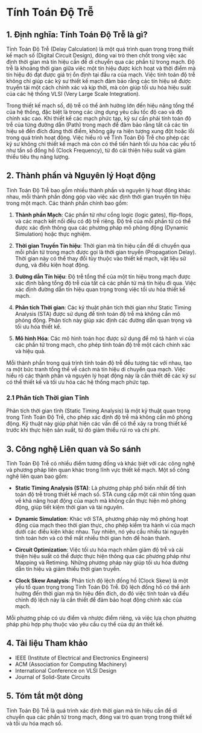 # Tính Toán Độ Trễ

## 1. Định nghĩa: Tính Toán Độ Trễ là gì?
Tính Toán Độ Trễ (Delay Calculation) là một quá trình quan trọng trong thiết kế mạch số (Digital Circuit Design), đóng vai trò then chốt trong việc xác định thời gian mà tín hiệu cần để di chuyển qua các phần tử trong mạch. Độ trễ là khoảng thời gian giữa việc một tín hiệu được kích hoạt và thời điểm mà tín hiệu đó đạt được giá trị ổn định tại đầu ra của mạch. Việc tính toán độ trễ không chỉ giúp các kỹ sư thiết kế mạch đảm bảo rằng các tín hiệu sẽ được truyền tải một cách chính xác và kịp thời, mà còn giúp tối ưu hóa hiệu suất của các hệ thống VLSI (Very Large Scale Integration).

Trong thiết kế mạch số, độ trễ có thể ảnh hưởng lớn đến hiệu năng tổng thể của hệ thống, đặc biệt là trong các ứng dụng yêu cầu tốc độ cao và độ chính xác cao. Khi thiết kế các mạch phức tạp, kỹ sư cần phải tính toán độ trễ của từng đường dẫn (Path) trong mạch để đảm bảo rằng tất cả các tín hiệu sẽ đến đích đúng thời điểm, không gây ra hiện tượng xung đột hoặc lỗi trong quá trình hoạt động. Việc hiểu rõ về Tính Toán Độ Trễ cho phép các kỹ sư không chỉ thiết kế mạch mà còn có thể tiến hành tối ưu hóa các yếu tố như tần số đồng hồ (Clock Frequency), từ đó cải thiện hiệu suất và giảm thiểu tiêu thụ năng lượng.

## 2. Thành phần và Nguyên lý Hoạt động
Tính Toán Độ Trễ bao gồm nhiều thành phần và nguyên lý hoạt động khác nhau, mỗi thành phần đóng góp vào việc xác định thời gian truyền tín hiệu trong một mạch. Các thành phần chính bao gồm:

1. **Thành phần Mạch**: Các phần tử như cổng logic (logic gates), flip-flops, và các mạch kết nối đều có độ trễ riêng. Độ trễ của mỗi phần tử có thể được xác định thông qua các phương pháp mô phỏng động (Dynamic Simulation) hoặc thực nghiệm.

2. **Thời gian Truyền Tín hiệu**: Thời gian mà tín hiệu cần để di chuyển qua mỗi phần tử trong mạch được gọi là thời gian truyền (Propagation Delay). Thời gian này có thể thay đổi tùy thuộc vào thiết kế mạch, vật liệu sử dụng, và điều kiện hoạt động.

3. **Đường dẫn Tín hiệu**: Độ trễ tổng thể của một tín hiệu trong mạch được xác định bằng tổng độ trễ của tất cả các phần tử mà tín hiệu đi qua. Việc xác định đường dẫn tín hiệu quan trọng trong việc tối ưu hóa thiết kế mạch.

4. **Phân tích Thời gian**: Các kỹ thuật phân tích thời gian như Static Timing Analysis (STA) được sử dụng để tính toán độ trễ mà không cần mô phỏng động. Phân tích này giúp xác định các đường dẫn quan trọng và tối ưu hóa thiết kế.

5. **Mô hình Hóa**: Các mô hình toán học được sử dụng để mô tả hành vi của các phần tử trong mạch, cho phép tính toán độ trễ một cách chính xác và hiệu quả.

Mỗi thành phần trong quá trình tính toán độ trễ đều tương tác với nhau, tạo ra một bức tranh tổng thể về cách mà tín hiệu di chuyển qua mạch. Việc hiểu rõ các thành phần và nguyên lý hoạt động này là cần thiết để các kỹ sư có thể thiết kế và tối ưu hóa các hệ thống mạch phức tạp.

### 2.1 Phân tích Thời gian Tĩnh
Phân tích thời gian tĩnh (Static Timing Analysis) là một kỹ thuật quan trọng trong Tính Toán Độ Trễ, cho phép xác định độ trễ mà không cần mô phỏng động. Kỹ thuật này giúp phát hiện các vấn đề có thể xảy ra trong thiết kế trước khi thực hiện sản xuất, từ đó giảm thiểu rủi ro và chi phí.

## 3. Công nghệ Liên quan và So sánh
Tính Toán Độ Trễ có nhiều điểm tương đồng và khác biệt với các công nghệ và phương pháp liên quan khác trong lĩnh vực thiết kế mạch. Một số công nghệ liên quan bao gồm:

- **Static Timing Analysis (STA)**: Là phương pháp phổ biến nhất để tính toán độ trễ trong thiết kế mạch số. STA cung cấp một cái nhìn tổng quan về khả năng hoạt động của mạch mà không cần thực hiện mô phỏng động, giúp tiết kiệm thời gian và tài nguyên.

- **Dynamic Simulation**: Khác với STA, phương pháp này mô phỏng hoạt động của mạch theo thời gian thực, cho phép kiểm tra hành vi của mạch dưới các điều kiện khác nhau. Tuy nhiên, nó yêu cầu nhiều tài nguyên tính toán hơn và có thể mất nhiều thời gian hơn để hoàn thành.

- **Circuit Optimization**: Việc tối ưu hóa mạch nhằm giảm độ trễ và cải thiện hiệu suất có thể được thực hiện thông qua các phương pháp như Mapping và Retiming. Những phương pháp này giúp tối ưu hóa đường dẫn tín hiệu và giảm thiểu thời gian truyền.

- **Clock Skew Analysis**: Phân tích độ lệch đồng hồ (Clock Skew) là một yếu tố quan trọng trong Tính Toán Độ Trễ. Độ lệch đồng hồ có thể ảnh hưởng đến thời gian mà tín hiệu đến đích, do đó việc tính toán và điều chỉnh độ lệch này là cần thiết để đảm bảo hoạt động chính xác của mạch.

Mỗi phương pháp có ưu điểm và nhược điểm riêng, và việc lựa chọn phương pháp phù hợp phụ thuộc vào yêu cầu cụ thể của dự án thiết kế.

## 4. Tài liệu Tham khảo
- IEEE (Institute of Electrical and Electronics Engineers)
- ACM (Association for Computing Machinery)
- International Conference on VLSI Design
- Journal of Solid-State Circuits

## 5. Tóm tắt một dòng
Tính Toán Độ Trễ là quá trình xác định thời gian mà tín hiệu cần để di chuyển qua các phần tử trong mạch, đóng vai trò quan trọng trong thiết kế và tối ưu hóa mạch số.